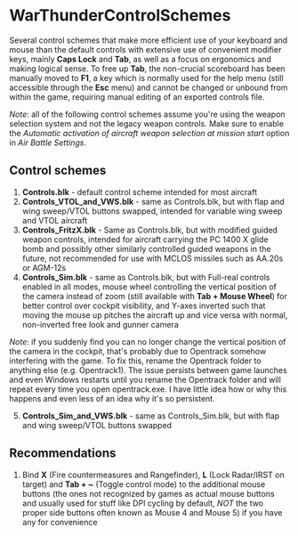 # WarThunderControlSchemes

Several control schemes that make more efficient use of your keyboard and mouse than the default controls with extensive use of convenient modifier keys, mainly **Caps Lock** and **Tab**, as well as a focus on ergonomics and making logical sense. To free up **Tab**, the non-crucial scoreboard has been manually moved to **F1**, a key which is normally used for the help menu (still accessible through the **Esc** menu) and cannot be changed or unbound from within the game, requiring manual editing of an exported controls file.

*Note*: all of the following control schemes assume you're using the weapon selection system and not the legacy weapon controls. Make sure to enable the *Automatic activation of aircraft weapon selection at mission start* option in *Air Battle Settings*.

## Control schemes

1) **Controls.blk** - default control scheme intended for most aircraft
2) **Controls_VTOL_and_VWS.blk** - same as Controls.blk, but with flap and wing sweep/VTOL buttons swapped, intended for variable wing sweep and VTOL aircraft
3) **Controls_FritzX.blk** - Same as Controls.blk, but with modified guided weapon controls, intended for aircraft carrying the PC 1400 X glide bomb and possibly other similarly controlled guided weapons in the future, not recommended for use with MCLOS missiles such as AA.20s or AGM-12s
4) **Controls_Sim.blk** - same as Controls.blk, but with Full-real controls enabled in all modes, mouse wheel controlling the vertical position of the camera instead of zoom (still available with **Tab + Mouse Wheel**) for better control over cockpit visibility, and Y-axes inverted such that moving the mouse up pitches the aircraft up and vice versa with normal, non-inverted free look and gunner camera

*Note*: if you suddenly find you can no longer change the vertical position of the camera in the cockpit, that's probably due to Opentrack somehow interfering with the game. To fix this, rename the Opentrack folder to anything else (e.g. Opentrack1). The issue persists between game launches and even Windows restarts until you rename the Opentrack folder and will repeat every time you open opentrack.exe. I have little idea how or why this happens and even less of an idea why it's so persistent.

5) **Controls_Sim_and_VWS.blk** - same as Controls_Sim.blk, but with flap and wing sweep/VTOL buttons swapped

## Recommendations
1) Bind **X** (Fire countermeasures and Rangefinder), **L** (Lock Radar/IRST on target) and **Tab + ~** (Toggle control mode) to the additional mouse buttons (the ones not recognized by games as actual mouse buttons and usually used for stuff like DPI cycling by default, *NOT* the two proper side buttons often known as Mouse 4 and Mouse 5) if you have any for convenience
